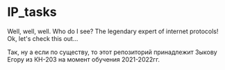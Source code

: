 # IP_tasks
Well, well, well. Who do I see? The legendary expert of internet protocols! Ok, let's check this out...

Так, ну а если по существу, то этот репозиторий принадлежит Зыкову Егору из КН-203 на момент обучения 2021-2022гг. 
